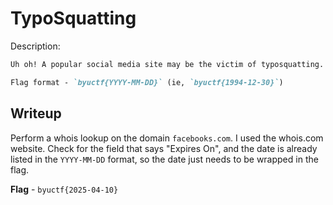 # TypoSquatting
Description:
```markdown
Uh oh! A popular social media site may be the victim of typosquatting. The social media owners might want to fix that so their users don't accidentally go to the wrong site. When does the registration for the `facebooks.com` domain expire? Maybe after it expires, the real company could take control...

Flag format - `byuctf{YYYY-MM-DD}` (ie, `byuctf{1994-12-30}`)
```

## Writeup
Perform a whois lookup on the domain `facebooks.com`. I used the whois.com website. Check for the field that says "Expires On", and the date is already listed in the `YYYY-MM-DD` format, so the date just needs to be wrapped in the flag.

**Flag** - `byuctf{2025-04-10}`